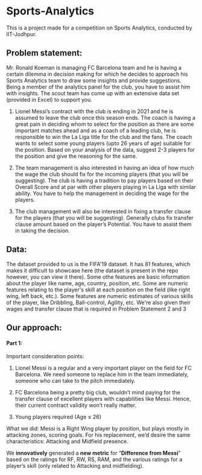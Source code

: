 # Sports-Analytics
This is a project made for a competition on Sports Analytics, conducted by IIT-Jodhpur.


## Problem statement:
Mr. Ronald Koeman is managing FC Barcelona team and he is having a certain dilemma in decision making for which he decides to approach his Sports Analytics team to draw some insights and provide suggestions. Being a member of the analytics panel for the club, you have to assist him with insights. The scout team has come up with an extensive data set (provided in Excel) to support you.

1. Lionel Messi’s contract with the club is ending in 2021 and he is assumed to leave the club once this season ends. The coach is having a great pain in deciding whom to select for the position as there are some important matches ahead and as a coach of a leading club, he is responsible to win the La Liga title for the club and the fans. The coach wants to select some young players (upto 26 years of age) suitable for the position. Based on your analysis of the data, suggest 2-3 players for the position and give the reasoning for the same.

2. The team management is also interested in having an idea of how much the wage the club should fix for the incoming players (that you will be suggesting). The club is having a tradition to pay players based on their Overall Score and at par with other players playing in La Liga with similar ability. You have to help the management in deciding the wage for the players.

3. The club management will also be interested in fixing a transfer clause for the players (that you will be suggesting). Generally clubs fix transfer clause amount based on the player’s Potential. You have to assist them in taking the decision.

## Data:
The dataset provided to us is the FIFA'19 dataset. It has 81 features, which makes it difficult to showcase here (the dataset is present in the repo however, you can view it there). Some othe features are basic information about the player like name, age, country, position, etc. Some are numeric features relating to the player's skill at each position on the field (like right wing, left back, etc.). Some features are numeric estimates of various skills of the player, like Dribbling, Ball-control, Agility, etc. We're also given their wages and transfer clause that is required in Problem Statement 2 and 3



## Our approach:

#### Part 1:
Important consideration points:
1) Lionel Messi is a regular and a very important player on the field for FC Barcelona. We need someone to replace him in the team immediately, someone who can take to the pitch immediately.

2) FC Barcelona being a pretty big club, wouldn’t mind paying for the transfer clause of excellent players with capabilities like Messi. Hence, their current contract validity won’t really matter.

3) Young players required (Age ≤ 26)

What we did:
Messi is a Right Wing player by position, but plays mostly in attacking zones, scoring goals. For his replacement, we’d desire the same characteristics: Attacking and Midfield presence.

We **innovatively** generated a **new metric** for “**Difference from Messi**” based on the ratings for RF, RW, RS, RAM, and the various ratings for a player’s skill (only related to Attacking and midfielding).
